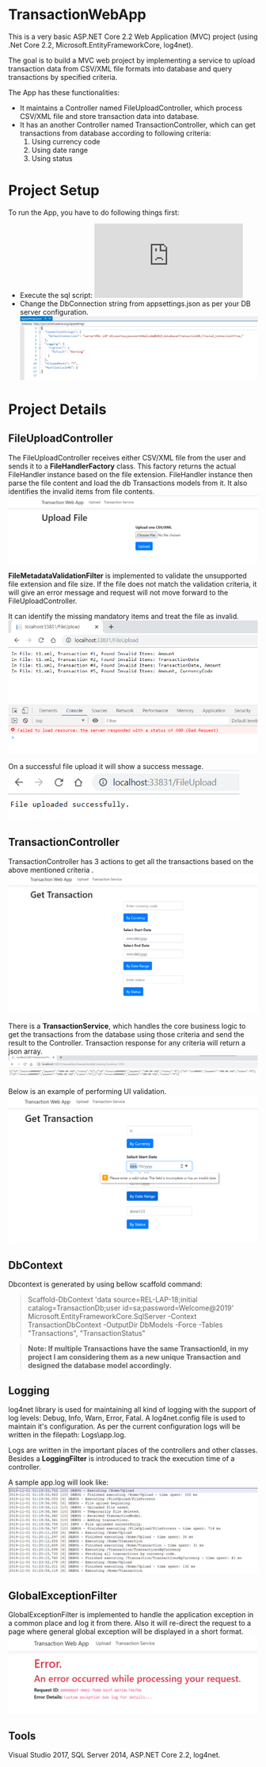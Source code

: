 # TransactionWebApp

This is a very basic ASP.NET Core 2.2 Web Application (MVC) project (using .Net Core 2.2, Microsoft.EntityFrameworkCore, log4net). 

The goal is to build a MVC web project by implementing a service to upload transaction data from CSV/XML file formats into database and query transactions by specified criteria. 

The App has these functionalities:
* It maintains a Controller named FileUploadController, which process CSV/XML file and store transaction data into database.
* It has an another Controller named TransactionController, which can get transactions from database according to following criteria:
	1. Using currency code
	2. Using date range
	3. Using status

# Project Setup

To run the App, you have to do following things first:
* Execute the sql script: 
![TransactionDb.sql](https://github.com/ymurshed/TransactionWebApp/blob/master/sql/TransactionDb.sql)
* Change the DbConnection string from appsettings.json as per your DB server configuration.
![ConnectionStrings](https://github.com/ymurshed/TransactionWebApp/blob/master/resources/Db-ConnectionChange.PNG)

# Project Details

## FileUploadController

The FileUploadController receives either CSV/XML file from the user and sends it to a **FileHandlerFactory** class. This factory returns the actual FileHandler instance based on the file extension. FileHandler instance then parse the file content and load the db Transactions models from it. It also identifies the invalid items from file contents.
![FileUpload Page](https://github.com/ymurshed/TransactionWebApp/blob/master/resources/Upload-Page.PNG)

**FileMetadataValidationFilter** is implemented to validate the unsupported file extension and file size. If the file does not match the validation criteria, it will give an error message and request will not move forward to the FileUploadController.  

It can identify the missing mandatory items and treat the file as invalid.
![Invalid Xml](https://github.com/ymurshed/TransactionWebApp/blob/master/resources/Invalid-Xml.PNG)  

On a successful file upload it will show a success message. 
![Upload Success](https://github.com/ymurshed/TransactionWebApp/blob/master/resources/Upload-Success.PNG)

## TransactionController

TransactionController has 3 actions to get all the transactions based on the above mentioned criteria . 
![Transaction Page](https://github.com/ymurshed/TransactionWebApp/blob/master/resources/Transaction-Page.PNG)

There is a **TransactionService**, which handles the core business logic to get the transactions from the database using those criteria and send the result to the Controller.
Transaction response for any criteria will return a json array.
![TransactionResponse ByCurrency](https://github.com/ymurshed/TransactionWebApp/blob/master/resources/Transaction-ByCode.PNG)  

Below is an example of performing UI validation.
![UI Validation](https://github.com/ymurshed/TransactionWebApp/blob/master/resources/UI-Validation.PNG)

## DbContext

Dbcontext is generated by using bellow scaffold command:
>Scaffold-DbContext 'data source=REL-LAP-18;initial catalog=TransactionDb;user id=sa;password=Welcome@2019' Microsoft.EntityFrameworkCore.SqlServer -Context TransactionDbContext -OutputDir DbModels -Force -Tables "Transactions", "TransactionStatus"

> **Note: If multiple Transactions have the same TransactionId, in my project I am considering them as a new unique Transaction and designed the database model accordingly.**

## Logging

log4net library is used for maintaining all kind of logging with the support of log levels: Debug, Info, Warn, Error, Fatal. 
A log4net.config file is used to maintain it's configuration. As per the current configuration logs will be written in the filepath: Logs\\app.log.

Logs are written in the important places of the controllers and other classes. Besides a **LoggingFilter** is introduced to track the execution time of a controller.

A sample app.log will look like:   
![Sample log](https://github.com/ymurshed/TransactionWebApp/blob/master/resources/Log.PNG)

## GlobalExceptionFilter

GlobalExceptionFilter is implemented to handle the application exception in a common place and log it from there. Also it will re-direct the request to a page where general global exception will be displayed in a short format.  
![Global Exception Page](https://github.com/ymurshed/TransactionWebApp/blob/master/resources/Global-Exception.PNG)

## Tools

Visual Studio 2017, SQL Server 2014, ASP.NET Core 2.2, log4net.